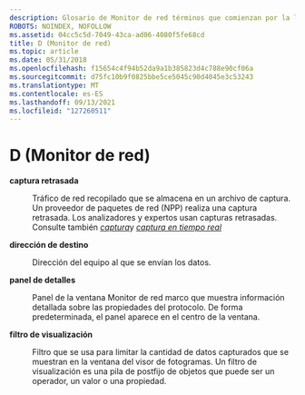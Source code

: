 ```yaml
---
description: Glosario de Monitor de red términos que comienzan por la letra D.
ROBOTS: NOINDEX, NOFOLLOW
ms.assetid: 04cc5c5d-7049-43ca-ad06-4080f5fe68cd
title: D (Monitor de red)
ms.topic: article
ms.date: 05/31/2018
ms.openlocfilehash: f15654c4f94b52da9a1b385823d4c788e90cf06a
ms.sourcegitcommit: d75fc10b9f0825bbe5ce5045c90d4045e3c53243
ms.translationtype: MT
ms.contentlocale: es-ES
ms.lasthandoff: 09/13/2021
ms.locfileid: "127260511"
---
```

# <a name="d-network-monitor"></a>D (Monitor de red)

<dl> <dt>

<span id="_netmon_delayed_capture_gly"></span><span id="_NETMON_DELAYED_CAPTURE_GLY"></span>**captura retrasada**
</dt> <dd>

Tráfico de red recopilado que se almacena en un archivo de captura. Un proveedor de paquetes de red (NPP) realiza una captura retrasada. Los analizadores y expertos usan capturas retrasadas. Consulte también [*captura*](c.md)y [*captura en tiempo real*](/windows)

</dd> <dt>

<span id="_netmon_destination_address_gly"></span><span id="_NETMON_DESTINATION_ADDRESS_GLY"></span>**dirección de destino**
</dt> <dd>

Dirección del equipo al que se envían los datos.

</dd> <dt>

<span id="_netmon_detail_pane_gly"></span><span id="_NETMON_DETAIL_PANE_GLY"></span>**panel de detalles**
</dt> <dd>

Panel de la ventana Monitor de red marco que muestra información detallada sobre las propiedades del protocolo. De forma predeterminada, el panel aparece en el centro de la ventana.

</dd> <dt>

<span id="_netmon_display_filter_gly"></span><span id="_NETMON_DISPLAY_FILTER_GLY"></span>**filtro de visualización**
</dt> <dd>

Filtro que se usa para limitar la cantidad de datos capturados que se muestran en la ventana del visor de fotogramas. Un filtro de visualización es una pila de postfijo de objetos que puede ser un operador, un valor o una propiedad.

</dd> </dl>

 

 
